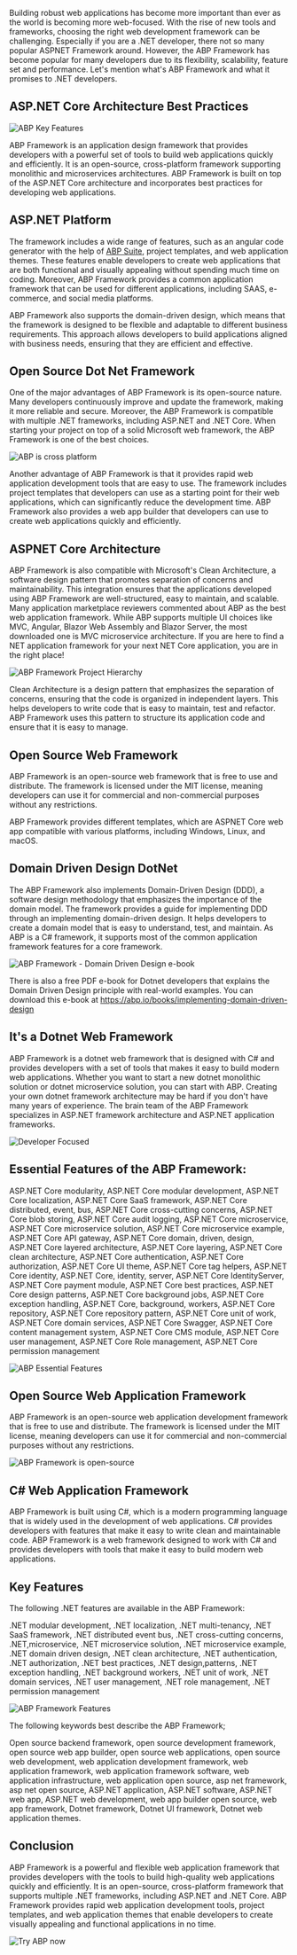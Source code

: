 Building robust web applications has become more important than ever as the world is becoming more web-focused. With the rise of new tools and frameworks, choosing the right web development framework can be challenging. Especially if you are a .NET developer, there not so many popular ASPNET Framework around. However, the ABP Framework has become popular for many developers due to its flexibility, scalability, feature set and performance. Let's mention what's ABP Framework and what it promises to .NET developers.

## ASP.NET Core Architecture Best Practices

![ABP Key Features](images/key-features.png)

ABP Framework is an application design framework that provides developers with a powerful set of tools to build web applications quickly and efficiently. It is an open-source, cross-platform framework supporting monolithic and microservices architectures. ABP Framework is built on top of the ASP.NET Core architecture and incorporates best practices for developing web applications.

## ASP.NET Platform

The framework includes a wide range of features, such as an angular code generator with the help of [ABP Suite](https://commercial.abp.io/tools/suite), project templates, and web application themes. These features enable developers to create web applications that are both functional and visually appealing without spending much time on coding. Moreover, ABP Framework provides a common application framework that can be used for different applications, including SAAS, e-commerce, and social media platforms.

ABP Framework also supports the domain-driven design, which means that the framework is designed to be flexible and adaptable to different business requirements. This approach allows developers to build applications aligned with business needs, ensuring that they are efficient and effective.

## Open Source Dot Net Framework

One of the major advantages of ABP Framework is its open-source nature. Many developers continuously improve and update the framework, making it more reliable and secure. Moreover, the ABP Framework is compatible with multiple .NET frameworks, including ASP.NET and .NET Core. When starting your project on top of a solid Microsoft web framework, the ABP Framework is one of the best choices. 

![ABP is cross platform](images\cross-platform.png)

Another advantage of ABP Framework is that it provides rapid web application development tools that are easy to use. The framework includes project templates that developers can use as a starting point for their web applications, which can significantly reduce the development time. ABP Framework also provides a web app builder that developers can use to create web applications quickly and efficiently.

## ASPNET Core Architecture

ABP Framework is also compatible with Microsoft's Clean Architecture, a software design pattern that promotes separation of concerns and maintainability. This integration ensures that the applications developed using ABP Framework are well-structured, easy to maintain, and scalable. Many application marketplace reviewers commented about ABP as the best web application framework. While ABP supports multiple UI choices like MVC, Angular, Blazor Web Assembly and Blazor Server, the most downloaded one is MVC microservice architecture. If you are here to find a NET application framework for your next NET Core application, you are in the right place!

![ABP Framework Project Hierarchy](images/module-layers-and-packages.jpg)

Clean Architecture is a design pattern that emphasizes the separation of concerns, ensuring that the code is organized in independent layers. This helps developers to write code that is easy to maintain, test and refactor. ABP Framework uses this pattern to structure its application code and ensure that it is easy to manage.

## Open Source Web Framework

ABP Framework is an open-source web framework that is free to use and distribute. The framework is licensed under the MIT license, meaning developers can use it for commercial and non-commercial purposes without any restrictions.

ABP Framework provides different templates, which are ASPNET Core web app compatible with various platforms, including Windows, Linux, and macOS. 

## Domain Driven Design DotNet

The ABP Framework also implements Domain-Driven Design (DDD), a software design methodology that emphasizes the importance of the domain model. The framework provides a guide for implementing DDD through an implementing domain-driven design. It helps developers to create a domain model that is easy to understand, test, and maintain. As ABP is a C# framework, it supports most of the common application framework features for a core framework.

![ABP Framework - Domain Driven Design e-book](images/ddd-book.jpg)

There is also a free PDF e-book for Dotnet developers that explains the Domain Driven Design principle with real-world examples. You can download this e-book at https://abp.io/books/implementing-domain-driven-design

## It's a Dotnet Web Framework

ABP Framework is a dotnet web framework that is designed with C# and provides developers with a set of tools that makes it easy to build modern web applications. Whether you want to start a new dotnet monolithic solution or dotnet microservice solution, you can start with ABP. Creating your own dotnet framework architecture may be hard if you don't have many years of experience. The brain team of the ABP Framework specializes in ASP.NET framework architecture and ASP.NET application frameworks. 

![Developer Focused](images/developer-focused.png)

## Essential Features of the ABP Framework:

ASP.NET Core modularity, ASP.NET Core modular development, ASP.NET Core localization, ASP.NET Core SaaS framework, ASP.NET Core distributed, event, bus, ASP.NET Core cross-cutting concerns, ASP.NET Core blob storing, ASP.NET Core audit logging, ASP.NET Core microservice, ASP.NET Core microservice solution, ASP.NET Core microservice example, ASP.NET Core API gateway, ASP.NET Core domain, driven, design, ASP.NET Core layered architecture, ASP.NET Core layering, ASP.NET Core clean architecture, ASP.NET Core authentication, ASP.NET Core authorization, ASP.NET Core UI theme, ASP.NET Core tag helpers, ASP.NET Core identity, ASP.NET Core, identity, server, ASP.NET Core IdentityServer, ASP.NET Core payment module, ASP.NET Core best practices, ASP.NET Core design patterns, ASP.NET Core background jobs, ASP.NET Core exception handling, ASP.NET Core, background, workers, ASP.NET Core repository, ASP.NET Core repository pattern, ASP.NET Core unit of work, ASP.NET Core domain services, ASP.NET Core Swagger, ASP.NET Core content management system, ASP.NET Core CMS module, ASP.NET Core user management, ASP.NET Core Role management, ASP.NET Core permission management

![ABP Essential Features](images/abp-essential-features.png)

## Open Source Web Application Framework

ABP Framework is an open-source web application development framework that is free to use and distribute. The framework is licensed under the MIT license, meaning developers can use it for commercial and non-commercial purposes without any restrictions.

![ABP Framework is open-source](images\open-source.png)

## C# Web Application Framework

ABP Framework is built using C#, which is a modern programming language that is widely used in the development of web applications. C# provides developers with features that make it easy to write clean and maintainable code. ABP Framework is a web framework designed to work with C# and provides developers with tools that make it easy to build modern web applications.

## Key Features

The following .NET features are available in the ABP Framework:

.NET modular development, .NET localization, .NET multi-tenancy, .NET SaaS framework, .NET distributed event bus, .NET cross-cutting concerns, .NET,microservice, .NET microservice solution, .NET microservice example, .NET domain driven design, .NET clean architecture, .NET authentication, .NET authorization, .NET best practices, .NET design,patterns, .NET exception handling, .NET background workers, .NET unit of work, .NET domain services, .NET user management, .NET role management, .NET permission management

![ABP Framework Features](images/features.png)

The following keywords best describe the ABP Framework; 

Open source backend framework, open source development framework, open source web app builder, open source web applications, open source web development, web application development framework, web application framework, web application framework software, web application infrastructure, web application open source, asp net framework, asp net open source, ASP.NET application, ASP.NET software, ASP.NET web app, ASP.NET web development, web app builder open source, web app framework, Dotnet framework, Dotnet UI framework, Dotnet web application themes.



## Conclusion

ABP Framework is a powerful and flexible web application framework that provides developers with the tools to build high-quality web applications quickly and efficiently. It is an open-source, cross-platform framework that supports multiple .NET frameworks, including ASP.NET and .NET Core. ABP Framework provides rapid web application development tools, project templates, and web application themes that enable developers to create visually appealing and functional applications in no time.

![Try ABP now](images\abp-try-now.png)